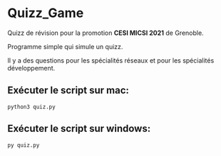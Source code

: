 # Quizz_Game

Quizz de révision pour la promotion <b>CESI MICSI 2021</b> de Grenoble.

Programme simple qui simule un quizz. 

Il y a des questions pour les spécialités réseaux et pour les spécialités développement. 


## Exécuter le script sur mac:
<pre><code>python3 quiz.py</code></pre>

## Exécuter le script sur windows:
<pre><code>py quiz.py</code></pre>
